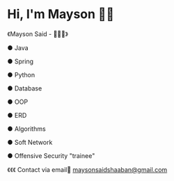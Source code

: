 # Hi, I'm Mayson 👋🏼 

 《Mayson Said - 👩🏻‍💻》
 
● Java 

● Spring

● Python

● Database

● OOP

● ERD

● Algorithms

● Soft Network

● Offensive Security "trainee"

《《《 Contact via email📩 maysonsaidshaaban@gmail.com 

